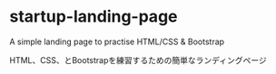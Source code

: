 # startup-landing-page
A simple landing page to practise HTML/CSS &amp; Bootstrap

HTML、CSS、とBootstrapを練習するための簡単なランディングページ
